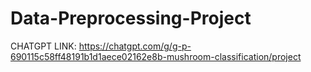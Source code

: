 # Data-Preprocessing-Project

CHATGPT LINK:
https://chatgpt.com/g/g-p-690115c58ff48191b1d1aece02162e8b-mushroom-classification/project
